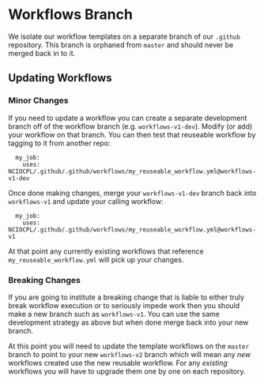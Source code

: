 # Workflows Branch

We isolate our workflow templates on a separate branch of our `.github` repository. This branch is orphaned from `master` and should never be merged back in to it.

## Updating Workflows

### Minor Changes

If you need to update a workflow you can create a separate development branch off of the workflow branch (e.g. `workflows-v1-dev`). Modify (or add) your workflow on that branch. You can then test that reuseable workflow by tagging to it from another repo:

```
  my_job:
    uses: NCIOCPL/.github/.github/workflows/my_reuseable_workflow.yml@workflows-v1-dev
```

Once done making changes, merge your `workflows-v1-dev` branch back into `workflows-v1` and update your calling workflow:

```
  my_job:
    uses: NCIOCPL/.github/.github/workflows/my_reuseable_workflow.yml@workflows-v1
```

At that point any currently existing workflows that reference `my_reuseable_workflow.yml` will pick up your changes.

### Breaking Changes

If you are going to institute a breaking change that is liable to either truly break workflow execution or to seriously impede work then you should make a new branch such as `workflows-v1`. You can use the same development strategy as above but when done merge back into your new branch.

At this point you will need to update the template workflows on the `master` branch to point to your new `workflows-v2` branch which will mean any *new* workflows created use the new reusable workflow. For any *existing* workflows you will have to upgrade them one by one on each repository.